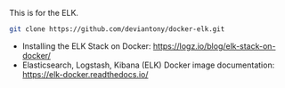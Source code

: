 
This is for the ELK.

```sh
git clone https://github.com/deviantony/docker-elk.git

```


- Installing the ELK Stack on Docker: https://logz.io/blog/elk-stack-on-docker/
- Elasticsearch, Logstash, Kibana (ELK) Docker image documentation: https://elk-docker.readthedocs.io/
